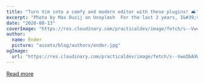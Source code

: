 ```yaml
---
title: "Turn Vim into a comfy and modern editor with these plugins! 🛋"
excerpt: "Photo by Max Duzij on Unsplash  For the last 2 years, I&#39;ve been in a loving relationship with Vim&#39;s m..."
date: "2020-08-13"
coverImage: "https://res.cloudinary.com/practicaldev/image/fetch/s--VwoQbAXW--/c_imagga_scale,f_auto,fl_progressive,h_420,q_auto,w_1000/https://dev-to-uploads.s3.amazonaws.com/i/3hh4pd0306hmx413fupr.jpg"
author:
  name: Ender
  picture: "assets/blog/authors/ender.jpg"
ogImage:
  url: "https://res.cloudinary.com/practicaldev/image/fetch/s--VwoQbAXW--/c_imagga_scale,f_auto,fl_progressive,h_420,q_auto,w_1000/https://dev-to-uploads.s3.amazonaws.com/i/3hh4pd0306hmx413fupr.jpg"
---
```


[Read more](https://dev.to/javiersalcedopuyo/turn-vim-into-a-comfy-and-modern-editor-with-these-plugins-53k3)
